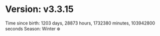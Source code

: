 # Version: v3.3.15
Time since birth: 1203 days, 28873 hours, 1732380 minutes, 103942800 seconds
Season: Winter ❄️
